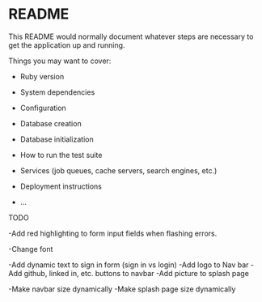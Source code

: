# README

This README would normally document whatever steps are necessary to get the
application up and running.

Things you may want to cover:

* Ruby version

* System dependencies

* Configuration

* Database creation

* Database initialization

* How to run the test suite

* Services (job queues, cache servers, search engines, etc.)

* Deployment instructions

* ...

TODO

-Add red highlighting to form input fields when flashing errors.

-Change font

-Add dynamic text to sign in form (sign in vs login)
-Add logo to Nav bar
-Add github, linked in, etc. buttons to navbar
-Add picture to splash page

-Make navbar size dynamically
-Make splash page size dynamically
